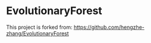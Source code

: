 # EvolutionaryForest
This project is forked from: https://github.com/hengzhe-zhang/EvolutionaryForest
